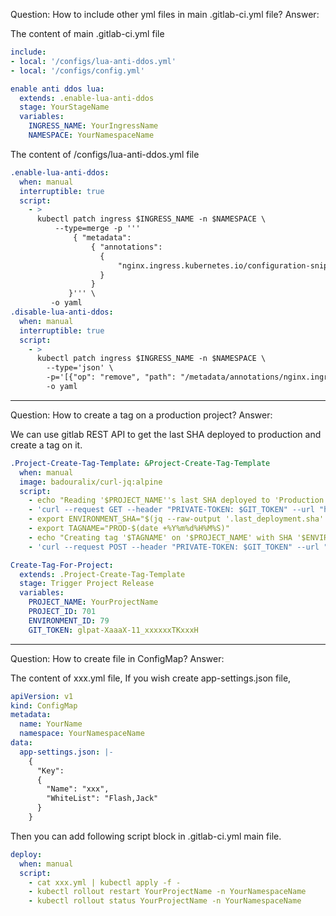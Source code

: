 Question: How to include other yml files in main .gitlab-ci.yml file?
Answer:

The content of main .gitlab-ci.yml file
```yml
include:
- local: '/configs/lua-anti-ddos.yml'
- local: '/configs/config.yml'

enable anti ddos lua:
  extends: .enable-lua-anti-ddos
  stage: YourStageName
  variables:
    INGRESS_NAME: YourIngressName
    NAMESPACE: YourNamespaceName
```

The content of /configs/lua-anti-ddos.yml file
```yml
.enable-lua-anti-ddos:
  when: manual
  interruptible: true
  script:
    - >
      kubectl patch ingress $INGRESS_NAME -n $NAMESPACE \
          --type=merge -p '''
              { "metadata":
                  { "annotations":
                    {
                        "nginx.ingress.kubernetes.io/configuration-snippet": "if ($uri ~ \"/$\"){access_by_lua_file /etc/nginx/lua/anti_ddos_challenge.lua;}"
                    }
                  }
             }''' \
         -o yaml
.disable-lua-anti-ddos:
  when: manual
  interruptible: true
  script:
    - >
      kubectl patch ingress $INGRESS_NAME -n $NAMESPACE \
        --type='json' \
        -p='[{"op": "remove", "path": "/metadata/annotations/nginx.ingress.kubernetes.io~1configuration-snippet"}]' \
        -o yaml
```

---
Question: How to create a tag on a production project?
Answer:

We can use gitlab REST API to get the last SHA deployed to production and create a tag on it.
```yml
.Project-Create-Tag-Template: &Project-Create-Tag-Template
  when: manual
  image: badouralix/curl-jq:alpine
  script:
    - echo "Reading '$PROJECT_NAME''s last SHA deployed to 'Production'"
    - 'curl --request GET --header "PRIVATE-TOKEN: $GIT_TOKEN" --url "http://gitlab.com/api/v4/projects/$PROJECT_ID/environments/$ENVIRONMENT_ID" --silent > get-environment.json'
    - export ENVIRONMENT_SHA="$(jq --raw-output '.last_deployment.sha' get-environment.json)"
    - export TAGNAME="PROD-$(date +%Y%m%d%H%M%S)"
    - echo "Creating tag '$TAGNAME' on '$PROJECT_NAME' with SHA '$ENVIRONMENT_SHA'"
    - 'curl --request POST --header "PRIVATE-TOKEN: $GIT_TOKEN" --url "http://gitlab.com/api/v4/projects/$PROJECT_ID/repository/tags?tag_name=$TAGNAME&ref=$ENVIRONMENT_SHA" --silent'

Create-Tag-For-Project:
  extends: .Project-Create-Tag-Template
  stage: Trigger Project Release
  variables:
    PROJECT_NAME: YourProjectName
    PROJECT_ID: 701
    ENVIRONMENT_ID: 79
    GIT_TOKEN: glpat-XaaaX-11_xxxxxxTKxxxH    
```

---
Question: How to create file in ConfigMap?
Answer:

The content of xxx.yml file, If you wish create app-settings.json file,
```yml
apiVersion: v1
kind: ConfigMap
metadata:
  name: YourName
  namespace: YourNamespaceName
data:
  app-settings.json: |-
    {
      "Key":
      {
        "Name": "xxx",
        "WhiteList": "Flash,Jack"
      }
    }
```

Then you can add following script block in .gitlab-ci.yml main file.
```yml
deploy:
  when: manual
  script:
    - cat xxx.yml | kubectl apply -f -
    - kubectl rollout restart YourProjectName -n YourNamespaceName
    - kubectl rollout status YourProjectName -n YourNamespaceName
```


